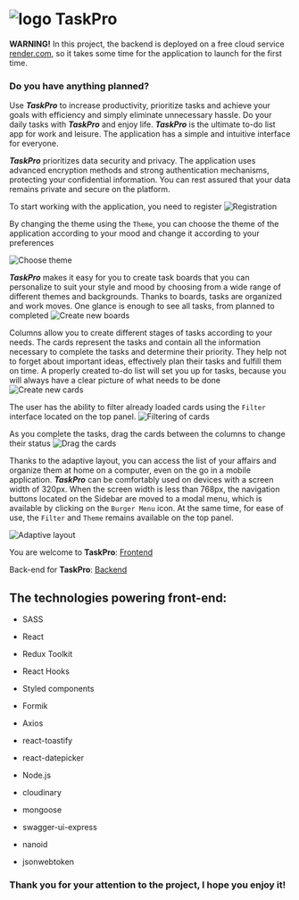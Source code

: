 # ![logo](./assets/logo.png) TaskPro

**WARNING!** In this project, the backend is deployed on a free cloud service [render.com](https://render.com/), 
so it takes some time for the application to launch for the first time.

### Do you have anything planned?
Use  ***TaskPro*** to increase productivity, prioritize tasks and achieve your goals with efficiency and simply eliminate unnecessary hassle. Do your daily tasks with ***TaskPro*** and enjoy life.
***TaskPro*** is the ultimate to-do list app for work and leisure. The application has a simple and intuitive interface for everyone.

***TaskPro*** prioritizes data security and privacy. The application uses advanced encryption methods and strong authentication mechanisms, protecting your confidential information. You can rest assured that your data remains private and secure on the platform.

To start working with the application, you need to register
![Registration](./assets/start.png)

By changing the theme using the `Theme`, you can choose the theme of the application according to your mood and change it according to your preferences

![Choose theme](./assets/theme.png)

***TaskPro*** makes it easy for you to create task boards that you can personalize to suit your style and mood by choosing from a wide range of different themes and backgrounds. Thanks to boards, tasks are organized and work moves. One glance is enough to see all tasks, from planned to completed
![Create new boards](./assets/boards.png)

Columns allow you to create different stages of tasks according to your needs.
The cards represent the tasks and contain all the information necessary to complete the tasks and determine their priority. They help not to forget about important ideas, effectively plan their tasks and fulfill them on time. A properly created to-do list will set you up for tasks, because you will always have a clear picture of what needs to be done
![Create new cards](./assets/cards.png)

The user has the ability to filter already loaded cards using the `Filter` interface located on the top panel.
![Filtering of cards](./assets/filtercards.png)

As you complete the tasks, drag the cards between the columns to change their status
![Drag the cards](./assets/movedcards.png)

Thanks to the adaptive layout, you can access the list of your affairs and organize them at home on a computer, 
even on the go in a mobile application. ***TaskPro*** can be comfortably used on devices with a screen width of 320px. When the screen width is less than 768px, the navigation buttons located on the Sidebar are moved to a modal menu, which is available by clicking on the `Burger Menu` icon. At the same time, for ease of use, the `Filter` and `Theme` remains available on the top panel.

![Adaptive layout](./assets/mobilescreen.png)

You are welcome to **TaskPro**: [Frontend](https://github.com/torn80beta/project-magic-task-manager.git)

Back-end for **TaskPro**: [Backend](https://github.com/vaaleerkiin/goit-final-project-backend.git)

## The technologies powering front-end:
- SASS

- React

- Redux Toolkit

- React Hooks

- Styled components

- Formik

- Axios

- react-toastify

- react-datepicker

- Node.js

- cloudinary

- mongoose

- swagger-ui-express

- nanoid

- jsonwebtoken

### Thank you for your attention to the project, I hope you enjoy it!


